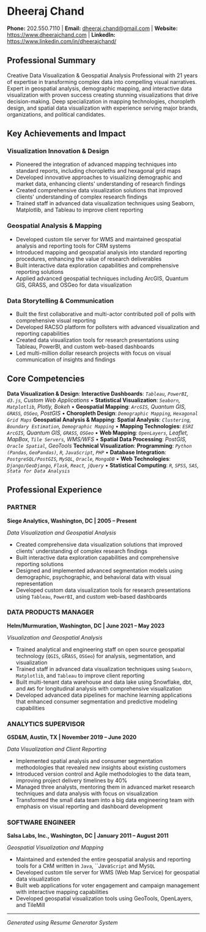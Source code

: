 # Dheeraj Chand

**Phone:** 202.550.7110 | **Email:** dheeraj.chand@gmail.com | **Website:** https://www.dheerajchand.com | **LinkedIn:** https://www.linkedin.com/in/dheerajchand/

## Professional Summary

Creative Data Visualization & Geospatial Analysis Professional with 21 years of expertise in transforming complex data into compelling visual narratives. Expert in geospatial analysis, demographic mapping, and interactive data visualization with proven success creating stunning visualizations that drive decision-making. Deep specialization in mapping technologies, choropleth design, and spatial data visualization with experience serving major brands, organizations, and political candidates.

## Key Achievements and Impact

### Visualization Innovation & Design
- Pioneered the integration of advanced mapping techniques into standard reports, including choropleths and hexagonal grid maps
- Developed innovative approaches to visualizing demographic and market data, enhancing clients' understanding of research findings
- Created comprehensive data visualization solutions that improved clients' understanding of complex research findings
- Trained staff in advanced data visualization techniques using Seaborn, Matplotlib, and Tableau to improve client reporting

### Geospatial Analysis & Mapping
- Developed custom tile server for WMS and maintained geospatial analysis and reporting tools for CRM systems
- Introduced mapping and geospatial analysis into standard reporting procedures, enhancing the value of research deliverables
- Built interactive data exploration capabilities and comprehensive reporting solutions
- Applied advanced geospatial techniques including ArcGIS, Quantum GIS, GRASS, and OSGeo for data visualization

### Data Storytelling & Communication
- Built the first collaborative and multi-actor contributed poll of polls with comprehensive visual reporting
- Developed RACSO platform for pollsters with advanced visualization and reporting capabilities
- Created data visualization tools for research presentations using Tableau, PowerBI, and custom web-based dashboards
- Led multi-million dollar research projects with focus on visual communication of insights and findings

## Core Competencies

**Data Visualization & Design**: **Interactive Dashboards**: *`Tableau`, `PowerBI`, `d3.js`, Custom Web Applications* • **Statistical Visualization**: *`Seaborn`, `Matplotlib`, Plotly, Bokeh* • **Geospatial Mapping**: *`ArcGIS`, Quantum GIS, `GRASS`, `OSGeo`, PostGIS* • **Choropleth Design**: *`Demographic Mapping`, `Hexagonal Grid Maps`*
**Geospatial Analysis & Mapping**: **Spatial Analysis**: *`Clustering`, `Boundary Estimation`, `Demographic Mapping`* • **Mapping Technologies**: *`ESRI ArcGIS`, Quantum GIS, `GRASS`, `OSGeo`* • **Web Mapping**: *`OpenLayers`, Leaflet, MapBox, `Tile Servers`, WMS/WFS* • **Spatial Data Processing**: *PostGIS, `Oracle Spatial`, GeoTools*
**Technical Visualization**: **Programming**: *`Python (Pandas`, `GeoPandas)`, `R`, `JavaScript`, `PHP`* • **Database Integration**: *`PostgreSQL/PostGIS`, `MySQL`, `Oracle`, `MongoDB`* • **Web Technologies**: *`Django/GeoDjango`, `Flask`, `React`, `jQuery`* • **Statistical Computing**: *`R`, `SPSS`, `SAS`, `Stata for Data Analysis`*

## Professional Experience

### PARTNER
**Siege Analytics, Washington, DC | 2005 – Present**

*Data Visualization and Geospatial Analysis*

- Created comprehensive data visualization solutions that improved clients' understanding of complex research findings
- Built interactive data exploration capabilities and comprehensive reporting solutions
- Designed and implemented advanced segmentation models using demographic, psychographic, and behavioral data with visual representation
- Developed custom data visualization tools for research presentations using `Tableau`, `PowerBI`, and custom web-based dashboards

### DATA PRODUCTS MANAGER
**Helm/Murmuration, Washington, DC | June 2021 – May 2023**

*Visualization and Geospatial Analysis*

- Trained analytical and engineering staff on open source geospatial technology (`QGIS`, `G`R`ASS`, `OSGeo`) for analysis, segmentation, and visualization
- Trained staff in advanced data visualization techniques using `Seaborn`, `Matplotlib`, and `Tableau` to improve client reporting
- Built multi-tenant data warehouse and data lake using Snowflake, dbt, and `AWS` for longitudinal analysis with comprehensive visualization
- Developed advanced data pipelines for machine learning applications that enhanced consumer segmentation and predictive modeling capabilities

### ANALYTICS SUPERVISOR
**GSD&M, Austin, TX | November 2019 – June 2020**

*Data Visualization and Client Reporting*

- Implemented spatial analysis and consumer segmentation methodologies that revealed new insights about existing customers
- Introduced version control and Agile methodologies to the data team, improving project delivery timelines by 40%
- Managed three analysts, mentoring them in advanced market research techniques and data analysis with focus on visualization
- Transformed the small data team into a big data engineering team with emphasis on visual reporting and dashboard development

### SOFTWARE ENGINEER
**Salsa Labs, Inc., Washington, DC | January 2011 – August 2011**

*Geospatial Visualization and Mapping*

- Maintained and extended the entire geospatial analysis and reporting tools for a C`R`M written in `Java`, ``Java`Script` and My`SQL`
- Developed custom tile server for WMS (Web Map Service) for geospatial data visualization
- Built web applications for voter engagement and campaign management with interactive mapping capabilities
- Developed geospatial visualization tools using GeoTools, OpenLayers, and TileMill

---

*Generated using Resume Generator System*
